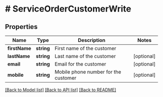 # # ServiceOrderCustomerWrite

## Properties

Name | Type | Description | Notes
------------ | ------------- | ------------- | -------------
**firstName** | **string** | First name of the customer |
**lastName** | **string** | Last name of the customer | [optional]
**email** | **string** | Email for the customer | [optional]
**mobile** | **string** | Mobile phone number for the customer | [optional]

[[Back to Model list]](../../README.md#models) [[Back to API list]](../../README.md#endpoints) [[Back to README]](../../README.md)
